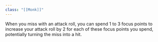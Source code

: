 ```yaml
---
class: "[[Monk]]"
---
```

When you miss with an attack roll, you can spend 1 to 3 focus points to increase your attack roll by 2 for each of these focus points you spend, potentially turning the miss into a hit.
